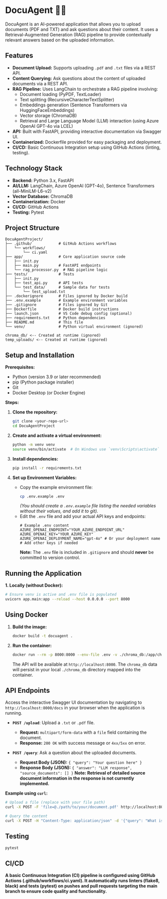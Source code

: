 # DocuAgent 🤖📄

DocuAgent is an AI-powered application that allows you to upload documents (PDF and TXT) and ask questions about their content. It uses a Retrieval-Augmented Generation (RAG) pipeline to provide contextually relevant answers based on the uploaded information.

## Features

* **Document Upload:** Supports uploading `.pdf` and `.txt` files via a REST API.
* **Content Querying:** Ask questions about the content of uploaded documents via a REST API.
* **RAG Pipeline:** Uses LangChain to orchestrate a RAG pipeline involving:
    * Document loading (PyPDF, TextLoader)
    * Text splitting (RecursiveCharacterTextSplitter)
    * Embeddings generation (Sentence Transformers via HuggingFaceEmbeddings)
    * Vector storage (ChromaDB)
    * Retrieval and Large Language Model (LLM) interaction (using Azure OpenAI GPT-4o via LCEL)
* **API:** Built with FastAPI, providing interactive documentation via Swagger UI.
* **Containerized:** Dockerfile provided for easy packaging and deployment.
* **CI/CD:** Basic Continuous Integration setup using GitHub Actions (linting, testing).

## Technology Stack

* **Backend:** Python 3.x, FastAPI
* **AI/LLM:** LangChain, Azure OpenAI (GPT-4o), Sentence Transformers (all-MiniLM-L6-v2)
* **Vector Database:** ChromaDB
* **Containerization:** Docker
* **CI/CD:** GitHub Actions
* **Testing:** Pytest

## Project Structure

```text
DocuAgentProject/
├── .github/            # GitHub Actions workflows
│   └── workflows/
│       └── ci.yaml
├── app/                # Core application source code
│   ├── init.py
│   ├── main.py         # FastAPI endpoints
│   └── rag_processor.py  # RAG pipeline logic
├── tests/              # Tests
│   ├── init.py
│   ├── test_api.py     # API tests
│   └── test_data/      # Sample data for tests
│       └── test_upload.txt
├── .dockerignore       # Files ignored by Docker build
├── .env.example        # Example environment variables
├── .gitignore          # Files ignored by Git
├── Dockerfile          # Docker build instructions
├── launch.json         # VS Code debug config (optional)
├── requirements.txt    # Python dependencies
├── README.md           # This file
└── venv/               # Python virtual environment (ignored)

chroma_db/ <-- Created at runtime (ignored)
temp_uploads/ <-- Created at runtime (ignored)
```
## Setup and Installation

**Prerequisites:**

* Python (version 3.9 or later recommended)
* pip (Python package installer)
* Git
* Docker Desktop (or Docker Engine)

**Steps:**

1.  **Clone the repository:**
    ```bash
    git clone <your-repo-url>
    cd DocuAgentProject
    ```

2.  **Create and activate a virtual environment:**
    ```bash
    python -m venv venv
    source venv/bin/activate  # On Windows use `venv\Scripts\activate`
    ```

3.  **Install dependencies:**
    ```bash
    pip install -r requirements.txt
    ```

4.  **Set up Environment Variables:**
    * Copy the example environment file:
        ```bash
        cp .env.example .env
        ```
        *(You should create a `.env.example` file listing the needed variables without their values, and add it to git).*
    * Edit the `.env` file and add your actual API keys and endpoints:
        ```dotenv
        # Example .env content
        AZURE_OPENAI_ENDPOINT="YOUR_AZURE_ENDPOINT_URL"
        AZURE_OPENAI_KEY="YOUR_AZURE_KEY"
        AZURE_OPENAI_DEPLOYMENT_NAME="gpt-4o" # Or your deployment name
        # Add other keys if needed
        ```
        **Note:** The `.env` file is included in `.gitignore` and should **never** be committed to version control.

## Running the Application

**1. Locally (without Docker):**

```bash
# Ensure venv is active and .env file is populated
uvicorn app.main:app --reload --host 0.0.0.0 --port 8000
```

## Using Docker

1.  **Build the image:**
    ```bash
    docker build -t docuagent .
    ```

2.  **Run the container:**
    ```bash
    docker run --rm -p 8000:8000 --env-file .env -v ./chroma_db:/app/chroma_db --name docuagent-container docuagent
    ```
    The API will be available at `http://localhost:8000`. The `chroma_db` data will persist in your local `./chroma_db` directory mapped into the container.

## API Endpoints

Access the interactive Swagger UI documentation by navigating to `http://localhost:8000/docs` in your browser when the application is running.

* **`POST /upload`**: Upload a `.txt` or `.pdf` file.
    * **Request:** `multipart/form-data` with a `file` field containing the document.
    * **Response:** `200 OK` with success message or `4xx/5xx` on error.

* **`POST /query`**: Ask a question about the uploaded documents.
    * **Request Body (JSON):** `{ "query": "Your question here" }`
    * **Response Body (JSON):** `{ "answer": "LLM response", "source_documents": [] }`
        **Note: Retrieval of detailed source document information in the response is not currently implemented.**

**Example using `curl`:**

```bash
# Upload a file (replace with your file path)
curl -X POST -F 'file=@./path/to/your/document.pdf' http://localhost:8000/upload

# Query the content
curl -X POST -H "Content-Type: application/json" -d '{"query": "What is the main topic?"}' http://localhost:8000/query
```

## Testing

```bash
pytest
```

## CI/CD

**A basic Continuous Integration (CI) pipeline is configured using GitHub Actions (.github/workflows/ci.yaml). It automatically runs linters (flake8, black) and tests (pytest) on pushes and pull requests targeting the main branch to ensure code quality and functionality.**
